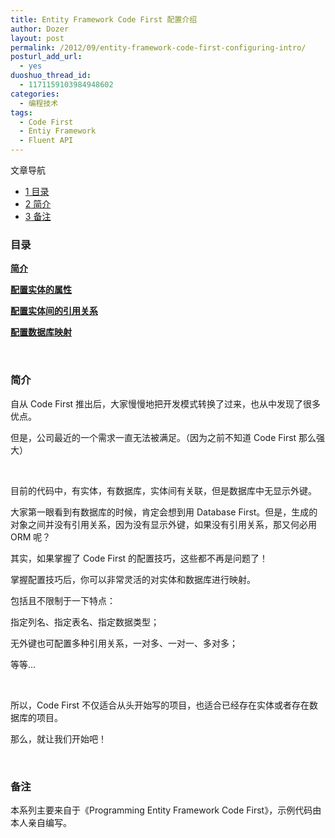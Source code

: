 ```yaml
---
title: Entity Framework Code First 配置介绍
author: Dozer
layout: post
permalink: /2012/09/entity-framework-code-first-configuring-intro/
posturl_add_url:
  - yes
duoshuo_thread_id:
  - 1171159103984948602
categories:
  - 编程技术
tags:
  - Code First
  - Entiy Framework
  - Fluent API
---
```

<div id="toc_container" class="no_bullets">
  <p class="toc_title">
    文章导航
  </p>
  
  <ul class="toc_list">
    <li>
      <a href="#i"><span class="toc_number toc_depth_1">1</span> 目录</a>
    </li>
    <li>
      <a href="#i-2"><span class="toc_number toc_depth_1">2</span> 简介</a>
    </li>
    <li>
      <a href="#i-3"><span class="toc_number toc_depth_1">3</span> 备注</a>
    </li>
  </ul>
</div>

### <span id="i">目录</span>

[**简介**][1]

[**配置实体的属性**][2]

**[配置实体间的引用关系][3]**

[**配置数据库映射**][4]

&nbsp;

### <span id="i-2">简介</span>

自从 Code First 推出后，大家慢慢地把开发模式转换了过来，也从中发现了很多优点。

但是，公司最近的一个需求一直无法被满足。（因为之前不知道 Code First 那么强大）

&nbsp;

目前的代码中，有实体，有数据库，实体间有关联，但是数据库中无显示外键。

大家第一眼看到有数据库的时候，肯定会想到用 Database First。但是，生成的对象之间并没有引用关系，因为没有显示外键，如果没有引用关系，那又何必用 ORM 呢？

<!--more-->

其实，如果掌握了 Code First 的配置技巧，这些都不再是问题了！

掌握配置技巧后，你可以非常灵活的对实体和数据库进行映射。

包括且不限制于一下特点：

指定列名、指定表名、指定数据类型；

无外键也可配置多种引用关系，一对多、一对一、多对多；

等等…

&nbsp;

所以，Code First 不仅适合从头开始写的项目，也适合已经存在实体或者存在数据库的项目。

那么，就让我们开始吧！

&nbsp;

### <span id="i-3">备注</span>

本系列主要来自于《Programming Entity Framework Code First》，示例代码由本人亲自编写。

 [1]: http://www.dozer.cc/2012/09/entity-framework-code-first-configuring-intro/ "Entity Framework Code First 配置介绍"
 [2]: http://www.dozer.cc/2012/09/entity-framework-code-first-configuring-property/ "Entity Framework Code First 配置介绍：属性"
 [3]: http://www.dozer.cc/2012/09/entity-framework-code-first-configuring-relationships/ "Entity Framework Code First 配置介绍：引用关系"
 [4]: http://www.dozer.cc/2012/09/entity-framework-code-first-configuring-database-mappings/ "Entity Framework Code First 配置介绍：数据库映射"